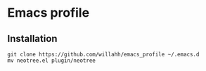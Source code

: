 # Emacs profile

## Installation
```{r, engine='bash', count_lines}
git clone https://github.com/willahh/emacs_profile ~/.emacs.d
mv neotree.el plugin/neotree
```

## 
